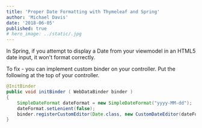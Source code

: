 ```yaml
---
title: 'Proper Date Formatting with Thymeleaf and Spring'
author: 'Michael Davis'
date: '2018-06-05'
published: true
# hero_image: ../static/.jpg
---
```


In Spring, if you attempt to display a Date from your viewmodel in an HTML5 date input, it won't format correctly.

To fix - you can implement custom binder on your controller. Put the following at the top of your controller.
```java
@InitBinder
public void initBinder ( WebDataBinder binder )
{    	 
    SimpleDateFormat dateFormat = new SimpleDateFormat("yyyy-MM-dd");
    dateFormat.setLenient(false);
    binder.registerCustomEditor(Date.class, new CustomDateEditor(dateFormat, true));
}
```